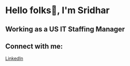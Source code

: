 <html>
  <h1>Hello folks👋, I'm Sridhar </h1>
<h2>Working as a US IT Staffing Manager </h2>
<h2>Connect with me:</h2>
<a href="https://www.linkedin.com/in/sridhargoud123/"> LinkedIn </a>
